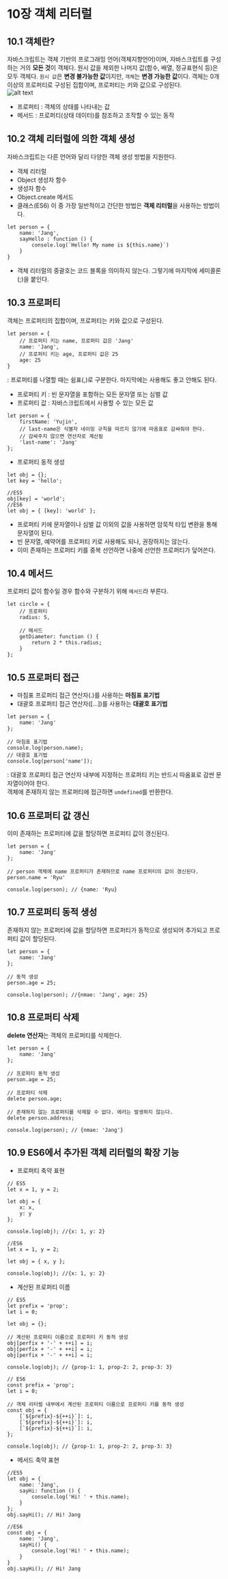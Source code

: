 # 10장 객체 리터럴

## 10.1 객체란?
자바스크립트는 객체 기반의 프로그래밍 언어(객체지향언어)이며, 자바스크립트를 구성하는 거의 **모든 것**이 객체다. 원시 값을 제외한 나머지 값(함수, 배열, 정규표현식 등)은 모두 객체다. `원시 값`은 **변경 불가능한 값**이지만, `객체`는 **변경 가능한 값**이다. 객체는 0개 이상의 프로퍼티로 구성된 집합이며, 프로퍼티는 키와 값으로 구성된다. <br/>
![alt text](./img/image9.png)<br/>
- 프로퍼티 : 객체의 상태를 나타내는 값
- 메서드 : 프로퍼티(상태 데이터)를 참조하고 조작할 수 있는 동작

## 10.2 객체 리터럴에 의한 객체 생성
자바스크립트는 다른 언어와 달리 다양한 객체 생성 방법을 지원한다.
- 객체 리터럴
- Object 생성자 함수
- 생성자 함수
- Object.create 메서드
- 클래스(ES6)
이 중 가장 일반적이고 간단한 방법은 **객체 리터럴**을 사용하는 방법이다.
```
let person = {
    name: 'Jang',
    sayHello : function () {
        console.log(`Hello! My name is ${this.name}`)
    }
}
```
- 객체 리터럴의 중괄호는 코드 블록을 의미하지 않는다. 그렇기에 마지막에 세미콜론(;)을 붙인다. 

## 10.3 프로퍼티
객체는 프로퍼티의 집합이며, 프로퍼티는 키와 값으로 구성된다.
```
let person = {
    // 프로퍼티 키는 name, 프로퍼티 값은 'Jang'
    name: 'Jang',
    // 프로퍼티 키는 age, 프로퍼티 값은 25
    age: 25
}
```
: 프로퍼티를 나열할 때는 쉼표(,)로 구분한다. 마지막에는 사용해도 좋고 안해도 된다. 
- 프로퍼티 키 : 빈 문자열을 포함하는 모든 문자열 또는 심벌 값
- 프로퍼티 값 : 자바스크립트에서 사용할 수 있는 모든 값
```
let person = {
    firstName: 'Yujin',
    // last-name은 식별자 네이밍 규칙을 따르지 않기에 따옴표로 감싸줘야 한다.
    // 감싸주지 않으면 연산자로 계산됨
    'last-name': 'Jang'
};
```

- 프로퍼티 동적 생성
```
let obj = {};
let key = 'hello';

//ES5
obj[key] = 'world';
//ES6
let obj = { [key]: 'world' };
```
- 프로퍼티 키에 문자열이나 심벌 값 이외의 값을 사용하면 암묵적 타입 변환을 통해 문자열이 된다. 
- 빈 문자열, 예약어를 프로퍼티 키로 사용해도 되나, 권장하지는 않는다. 
- 이미 존재하는 프로퍼티 키를 중복 선언하면 나중에 선언한 프로퍼티가 덮어쓴다.

## 10.4 메서드
프로퍼티 값이 함수일 경우 함수와 구분하기 위해 `메서드`라 부른다. 
```
let circle = {
    // 프로퍼티
    radius: 5,

    // 메서드
    getDiameter: function () {
        return 2 * this.radius;
    }
};
```

## 10.5 프로퍼티 접근
- 마침표 프로퍼티 접근 연산자(.)를 사용하는 **마침표 표기법**
- 대괄호 프로퍼티 접근 연산자([...])를 사용하는 **대괄호 표기법**

```
let person = {
    name: 'Jang'
};

// 마침표 표기법
console.log(person.name);
// 대괄호 표기법
console.log(person['name']);
```
: 대괄호 프로퍼티 접근 연산자 내부에 지정하는 프로퍼티 키는 반드시 따옴표로 감싼 문자열이어야 한다.<br/>
객체에 존재하지 않는 프로퍼티에 접근하면 `undefined`를 반환한다.

## 10.6 프로퍼티 값 갱신
이미 존재하는 프로퍼티에 값을 할당하면 프로퍼티 값이 갱신된다.
```
let person = {
    name: 'Jang'
};

// person 객체에 name 프로퍼티가 존재하므로 name 프로퍼티의 값이 갱신된다.
person.name = 'Ryu'

console.log(person); // {name: 'Ryu}
```

## 10.7 프로퍼티 동적 생성
존재하지 않는 프로퍼티에 값을 할당하면 프로퍼티가 동적으로 생성되어 추가되고 프로퍼티 값이 할당된다.
```
let person = {
    name: 'Jang'
};

// 동적 생성
person.age = 25;

console.log(person); //{nmae: 'Jang', age: 25}
```

## 10.8 프로퍼티 삭제
**delete 연산자**는 객체의 프로퍼티를 삭제한다. 
```
let person = {
    name: 'Jang'
};

// 프로퍼티 동적 생성
person.age = 25;

// 프로퍼티 삭제
delete person.age;

// 존재하지 않는 프로퍼티를 삭제할 수 없다. 에러는 발생하지 않는다.
delete person.address;

console.log(person); // {nmae: 'Jang'}
```

## 10.9 ES6에서 추가된 객체 리터럴의 확장 기능
- 프로퍼티 축약 표현
```
// ES5
let x = 1, y = 2;

let obj = {
    x: x,
    y: y
};

console.log(obj); //{x: 1, y: 2}

//ES6
let x = 1, y = 2;

let obj = { x, y };

console.log(obj); //{x: 1, y: 2}
```

- 계산된 프로퍼티 이름
```
// ES5
let prefix = 'prop';
let i = 0;

let obj = {};

// 계산된 프로퍼티 이름으로 프로퍼티 키 동적 생성
obj[perfix + '-' + ++i] = i;
obj[perfix + '-' + ++i] = i;
obj[perfix + '-' + ++i] = i;

console.log(obj); // {prop-1: 1, prop-2: 2, prop-3: 3}

// ES6
const prefix = 'prop';
let i = 0;

// 객체 리터럴 내부에서 계산된 프로퍼티 이름으로 프로퍼티 키를 동적 생성
const obj = {
    [`${prefix}-${++i}`]: i,
    [`${prefix}-${++i}`]: i,
    [`${prefix}-${++i}`]: i,
};

console.log(obj); // {prop-1: 1, prop-2: 2, prop-3: 3}
```

- 메서드 축약 표현
```
//ES5
let obj = {
    name: 'Jang',
    sayHi: function () {
        console.log('Hi! ' + this.name);
    }
};
obj.sayHi(); // Hi! Jang

//ES6
const obj = {
    name: 'Jang',
    sayHi() {
        console.log('Hi! ' + this.name);
    }
}
obj.sayHi(); // Hi! Jang
```
